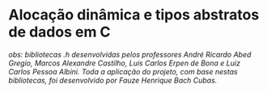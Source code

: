 # Alocação dinâmica e tipos abstratos de dados em C

*obs: bibliotecas .h desenvolvidas pelos professores André Ricardo Abed Gregio, Marcos Alexandre Castilho, Luis Carlos Erpen de Bona e Luiz Carlos Pessoa Albini. Toda a aplicação do projeto, com base nestas bibliotecas, foi desenvolvido por Fauze Henrique Bach Cubas.*
